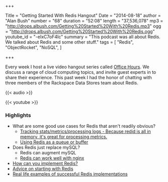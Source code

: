 +++

Title = "Getting Started With Redis Hangout"
Date = "2014-08-18"
author = "Alan Bush"
number = "68"
duration = "52:08"
length = "37,536,078"
mp3 = "http://drops.albush.com/Getting%20Started%20With%20Redis.mp3"
ogg = "http://drops.albush.com/Getting%20Started%20With%20Redis.ogg"
youtube_id = "-eIxC7oF4Ic"
summary = "This podcast was all about Redis. We talked about Redis and some other stuff."
tags = [ "Redis", "ObjectRocket", "NoSQL", ]

+++

Every week I host a live video hangout series called [Office Hours][99]. We discuss a range of cloud computing topics, and invite guest experts in to share their experience. This past week I had the honor of chatting with three members of the Rackspace Data Stores team about Redis.


[99]: http://go.rackspace.com/officehours

{{< audio >}}

{{< youtube >}}


### Highlights

* What are some good use cases for Redis that aren't readily obvious?
    * [Tracking stats/metrics/processing logs - Because redid is all in memory, it's great for processing metrics.][1]
    * [Using Redis as a queue or buffer][2]
* Does Redis just replace mySQL?
    * Redis can augment mySQL
    * [Redis can work well with nginx][3]
* [How can you implement Redis?][4]
* [Advice on starting with Redis][5]
* [Real life examples of successful Redis implementations][6]


[1]: http://youtu.be/-eIxC7oF4Ic?t=6m28s
[2]: http://youtu.be/-eIxC7oF4Ic?t=8m37s
[3]: http://youtu.be/-eIxC7oF4Ic?t=23m24s
[4]: http://youtu.be/-eIxC7oF4Ic?t=26m7s
[5]: http://youtu.be/-eIxC7oF4Ic?t=31m4s
[6]: http://youtu.be/-eIxC7oF4Ic?t=43m37s
